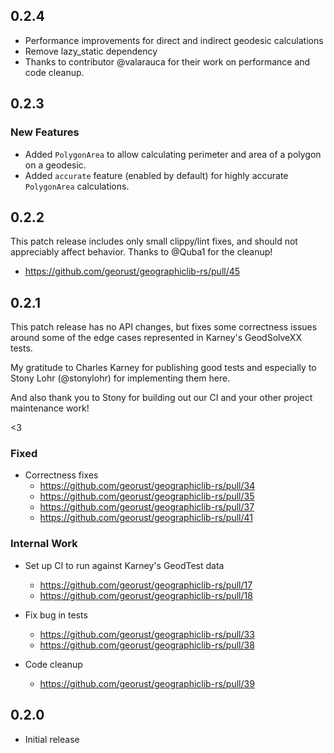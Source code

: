 ## 0.2.4

* Performance improvements for direct and indirect geodesic calculations
* Remove lazy_static dependency
* Thanks to contributor @valarauca for their work on performance and code cleanup.

## 0.2.3

### New Features

* Added `PolygonArea` to allow calculating perimeter and area of a polygon on a geodesic.
* Added `accurate` feature (enabled by default) for highly accurate `PolygonArea` calculations.

## 0.2.2

This patch release includes only small clippy/lint fixes, and should not
appreciably affect behavior. Thanks to @Quba1 for the cleanup!

- <https://github.com/georust/geographiclib-rs/pull/45>

## 0.2.1

This patch release has no API changes, but fixes some correctness issues around
some of the edge cases represented in Karney's GeodSolveXX tests.

My gratitude to Charles Karney for publishing good tests and especially to
Stony Lohr (@stonylohr) for implementing them here.

And also thank you to Stony for building out our CI and your other project
maintenance work!

<3

### Fixed

* Correctness fixes
  - <https://github.com/georust/geographiclib-rs/pull/34>
  - <https://github.com/georust/geographiclib-rs/pull/35>
  - <https://github.com/georust/geographiclib-rs/pull/37>
  - <https://github.com/georust/geographiclib-rs/pull/41>

### Internal Work

* Set up CI to run against Karney's GeodTest data
  - <https://github.com/georust/geographiclib-rs/pull/17>
  - <https://github.com/georust/geographiclib-rs/pull/18>

* Fix bug in tests
  - <https://github.com/georust/geographiclib-rs/pull/33>
  - <https://github.com/georust/geographiclib-rs/pull/38>

* Code cleanup
  - <https://github.com/georust/geographiclib-rs/pull/39>

## 0.2.0

* Initial release


